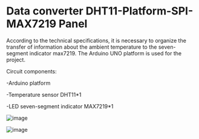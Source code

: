 Data converter DHT11-Platform-SPI-MAX7219 Panel
=

According to the technical specifications, it is necessary to organize the transfer of information about the ambient temperature to the seven-segment indicator max7219. The Arduino UNO platform is used for the project.

Circuit components:

-Arduino platform

-Temperature sensor DHT11*1

-LED seven-segment indicator MAX7219*1

![image](https://github.com/user-attachments/assets/7b23950e-f772-4520-be97-28c0fab0fe80)

![image](https://github.com/user-attachments/assets/b69a6265-8058-452b-ac0b-fd42a0f20299)

